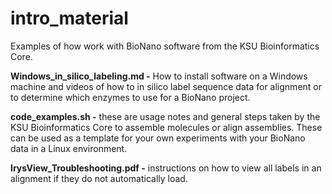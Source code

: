 intro_material
==============

Examples of how work with BioNano software from the KSU Bioinformatics Core.

**Windows_in_silico_labeling.md -** How to install software on a Windows machine and videos of how to in silico label sequence data for alignment or to determine which enzymes to use for a BioNano project.

**code_examples.sh -** these are usage notes and general steps taken by the KSU Bioinformatics Core to assemble molecules or align assemblies. These can be  used as a template for your own experiments with your BioNano data in a Linux environment.

**IrysView_Troubleshooting.pdf -** instructions on how to view all labels in an alignment if they do not automatically load.
